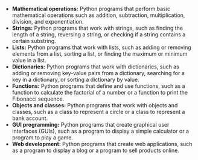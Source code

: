 
* **Mathematical operations:** Python programs that perform basic mathematical operations such as addition, subtraction, multiplication, division, and exponentiation.
* **Strings:** Python programs that work with strings, such as finding the length of a string, reversing a string, or checking if a string contains a certain substring.
* **Lists:** Python programs that work with lists, such as adding or removing elements from a list, sorting a list, or finding the maximum or minimum value in a list.
* **Dictionaries:** Python programs that work with dictionaries, such as adding or removing key-value pairs from a dictionary, searching for a key in a dictionary, or sorting a dictionary by value.
* **Functions:** Python programs that define and use functions, such as a function to calculate the factorial of a number or a function to print the Fibonacci sequence.
* **Objects and classes:** Python programs that work with objects and classes, such as a class to represent a circle or a class to represent a bank account.
* **GUI programming:** Python programs that create graphical user interfaces (GUIs), such as a program to display a simple calculator or a program to play a game.
* **Web development:** Python programs that create web applications, such as a program to display a blog or a program to sell products online.


